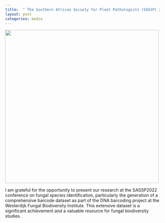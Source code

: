 ```yaml
---
title:  " The Southern African Society for Plant Pathologists (SASSP) 2022 conference"
layout: post
categories: media
---
```


<img src="https://vuthuyduong.github.io/photos/SASPP2022_DV.jpg" height="500"/>

I am grateful for the opportunity to present our research at the SASSP2022 conference on fungal species identification, particularly the generation of a comprehensive barcode dataset 
as part of the DNA barcoding project at the Westerdijk Fungal Biodiversity Institute. This extensive dataset is a significant achievement and a valuable resource for fungal biodiversity studies.
